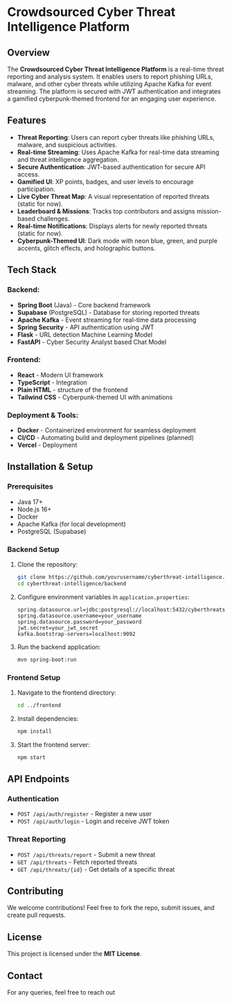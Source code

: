 # Crowdsourced Cyber Threat Intelligence Platform

## Overview
The **Crowdsourced Cyber Threat Intelligence Platform** is a real-time threat reporting and analysis system. It enables users to report phishing URLs, malware, and other cyber threats while utilizing Apache Kafka for event streaming. The platform is secured with JWT authentication and integrates a gamified cyberpunk-themed frontend for an engaging user experience.

## Features
- **Threat Reporting**: Users can report cyber threats like phishing URLs, malware, and suspicious activities.
- **Real-time Streaming**: Uses Apache Kafka for real-time data streaming and threat intelligence aggregation.
- **Secure Authentication**: JWT-based authentication for secure API access.
- **Gamified UI**: XP points, badges, and user levels to encourage participation.
- **Live Cyber Threat Map**: A visual representation of reported threats (static for now).
- **Leaderboard & Missions**: Tracks top contributors and assigns mission-based challenges.
- **Real-time Notifications**: Displays alerts for newly reported threats (static for now).
- **Cyberpunk-Themed UI**: Dark mode with neon blue, green, and purple accents, glitch effects, and holographic buttons.

## Tech Stack
### Backend:
- **Spring Boot** (Java) - Core backend framework
- **Supabase** (PostgreSQL) - Database for storing reported threats
- **Apache Kafka** - Event streaming for real-time data processing
- **Spring Security** - API authentication using JWT
- **Flask** - URL detection Machine Learning Model
- **FastAPI** - Cyber Security Analyst based Chat Model

### Frontend:
- **React** - Modern UI framework
- **TypeScript** - Integration
- **Plain HTML** - structure of the frontend
- **Tailwind CSS** - Cyberpunk-themed UI with animations

### Deployment & Tools:
- **Docker** - Containerized environment for seamless deployment
- **CI/CD** - Automating build and deployment pipelines (planned)
- **Vercel** - Deployment

## Installation & Setup
### Prerequisites
- Java 17+
- Node.js 16+
- Docker
- Apache Kafka (for local development)
- PostgreSQL (Supabase)

### Backend Setup
1. Clone the repository:
   ```bash
   git clone https://github.com/yourusername/cyberthreat-intelligence.git
   cd cyberthreat-intelligence/backend
   ```
2. Configure environment variables in `application.properties`:
   ```properties
   spring.datasource.url=jdbc:postgresql://localhost:5432/cyberthreats
   spring.datasource.username=your_username
   spring.datasource.password=your_password
   jwt.secret=your_jwt_secret
   kafka.bootstrap-servers=localhost:9092
   ```
3. Run the backend application:
   ```bash
   mvn spring-boot:run
   ```

### Frontend Setup
1. Navigate to the frontend directory:
   ```bash
   cd ../frontend
   ```
2. Install dependencies:
   ```bash
   npm install
   ```
3. Start the frontend server:
   ```bash
   npm start
   ```

## API Endpoints
### Authentication
- `POST /api/auth/register` - Register a new user
- `POST /api/auth/login` - Login and receive JWT token

### Threat Reporting
- `POST /api/threats/report` - Submit a new threat
- `GET /api/threats` - Fetch reported threats
- `GET /api/threats/{id}` - Get details of a specific threat

## Contributing
We welcome contributions! Feel free to fork the repo, submit issues, and create pull requests.

## License
This project is licensed under the **MIT License**.

## Contact
For any queries, feel free to reach out
